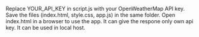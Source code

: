 Replace YOUR_API_KEY in script.js with your OpenWeatherMap API key.
Save the files (index.html, style.css, app.js) in the same folder.
Open index.html in a browser to use the app.
It can give the respone only own api key.
It can be used in local host.

